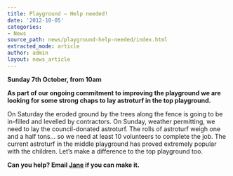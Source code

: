 ```yaml
---
title: Playground – Help needed!
date: '2012-10-05'
categories:
- News
source_path: news/playground-help-needed/index.html
extracted_mode: article
author: admin
layout: news_article
---
```

**Sunday 7th October, from 10am**

**As part of our ongoing commitment to improving the playground we are looking for some strong chaps to lay astroturf in the top playground.**

On Saturday the eroded ground by the trees along the fence is going to be in-filled and levelled by contractors. On Sunday, weather permitting, we need to lay the council-donated astroturf. The rolls of astroturf weigh one and a half tons… so we need at least 10 volunteers to complete the job. The current astroturf in the middle playground has proved extremely popular with the children. Let’s make a difference to the top playground too.

**Can you help? Email [Jane](mailto:janegrove@btinternet.com) if you can make it.**
